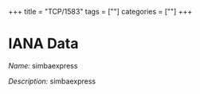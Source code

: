 +++
title = "TCP/1583"
tags = [""]
categories = [""]
+++

# IANA Data

_Name:_ simbaexpress

_Description:_ simbaexpress

